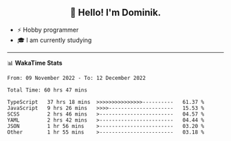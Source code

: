 <h2 align="center">👋 Hello! I'm Dominik.</h2>

- ⚡ Hobby programmer
- 🎓 I am currently studying

---
📊 **WakaTime Stats**
<!--START_SECTION:waka-->

```text
From: 09 November 2022 - To: 12 December 2022

Total Time: 60 hrs 47 mins

TypeScript   37 hrs 18 mins  >>>>>>>>>>>>>>>----------   61.37 %
JavaScript   9 hrs 26 mins   >>>>---------------------   15.53 %
SCSS         2 hrs 46 mins   >------------------------   04.57 %
YAML         2 hrs 42 mins   >------------------------   04.44 %
JSON         1 hr 56 mins    >------------------------   03.20 %
Other        1 hr 55 mins    >------------------------   03.18 %
```

<!--END_SECTION:waka-->
